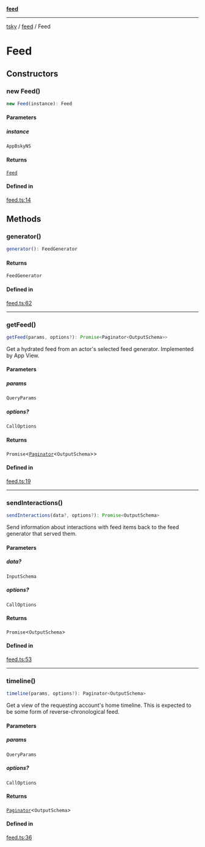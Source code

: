 [**feed**](../index.md)

***

[tsky](../../index.md) / [feed](../index.md) / Feed

# Feed

## Constructors

### new Feed()

```ts
new Feed(instance): Feed
```

#### Parameters

##### instance

`AppBskyNS`

#### Returns

[`Feed`](Feed.md)

#### Defined in

[feed.ts:14](https://github.com/taskylizard/tsky-fork-typedoc-pr/blob/a5370df6192d679fcbec429e409a79d61db0f356/packages/core/src/feed.ts#L14)

## Methods

### generator()

```ts
generator(): FeedGenerator
```

#### Returns

`FeedGenerator`

#### Defined in

[feed.ts:62](https://github.com/taskylizard/tsky-fork-typedoc-pr/blob/a5370df6192d679fcbec429e409a79d61db0f356/packages/core/src/feed.ts#L62)

***

### getFeed()

```ts
getFeed(params, options?): Promise<Paginator<OutputSchema>>
```

Get a hydrated feed from an actor's selected feed generator. Implemented by App View.

#### Parameters

##### params

`QueryParams`

##### options?

`CallOptions`

#### Returns

`Promise`\<[`Paginator`](../../paginate/classes/Paginator.md)\<`OutputSchema`\>\>

#### Defined in

[feed.ts:19](https://github.com/taskylizard/tsky-fork-typedoc-pr/blob/a5370df6192d679fcbec429e409a79d61db0f356/packages/core/src/feed.ts#L19)

***

### sendInteractions()

```ts
sendInteractions(data?, options?): Promise<OutputSchema>
```

Send information about interactions with feed items back to the feed generator that served them.

#### Parameters

##### data?

`InputSchema`

##### options?

`CallOptions`

#### Returns

`Promise`\<`OutputSchema`\>

#### Defined in

[feed.ts:53](https://github.com/taskylizard/tsky-fork-typedoc-pr/blob/a5370df6192d679fcbec429e409a79d61db0f356/packages/core/src/feed.ts#L53)

***

### timeline()

```ts
timeline(params, options?): Paginator<OutputSchema>
```

Get a view of the requesting account's home timeline. This is expected to be some form of reverse-chronological feed.

#### Parameters

##### params

`QueryParams`

##### options?

`CallOptions`

#### Returns

[`Paginator`](../../paginate/classes/Paginator.md)\<`OutputSchema`\>

#### Defined in

[feed.ts:36](https://github.com/taskylizard/tsky-fork-typedoc-pr/blob/a5370df6192d679fcbec429e409a79d61db0f356/packages/core/src/feed.ts#L36)
